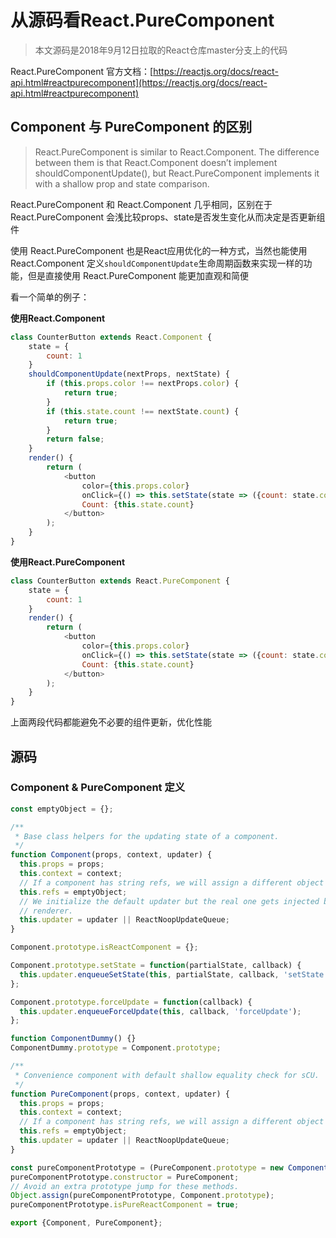 # 从源码看React.PureComponent

> 本文源码是2018年9月12日拉取的React仓库master分支上的代码

React.PureComponent 官方文档：[https://reactjs.org/docs/react-api.html#reactpurecomponent](https://reactjs.org/docs/react-api.html#reactpurecomponent)

## Component 与 PureComponent 的区别

> React.PureComponent is similar to React.Component. The difference between them is that React.Component doesn’t implement shouldComponentUpdate(), but React.PureComponent implements it with a shallow prop and state comparison.

React.PureComponent 和 React.Component 几乎相同，区别在于 React.PureComponent 会浅比较props、state是否发生变化从而决定是否更新组件

使用 React.PureComponent 也是React应用优化的一种方式，当然也能使用 React.Component 定义`shouldComponentUpdate`生命周期函数来实现一样的功能，但是直接使用 React.PureComponent 能更加直观和简便

看一个简单的例子：

**使用React.Component**

```JavaScript
class CounterButton extends React.Component {
    state = {
        count: 1
    }
    shouldComponentUpdate(nextProps, nextState) {
        if (this.props.color !== nextProps.color) {
            return true;
        }
        if (this.state.count !== nextState.count) {
            return true;
        }
        return false;
    }
    render() {
        return (
            <button
                color={this.props.color}
                onClick={() => this.setState(state => ({count: state.count + 1}))}>
                Count: {this.state.count}
            </button>
        );
    }
}
```

**使用React.PureComponent**

```JavaScript
class CounterButton extends React.PureComponent {
    state = {
        count: 1
    }
    render() {
        return (
            <button
                color={this.props.color}
                onClick={() => this.setState(state => ({count: state.count + 1}))}>
                Count: {this.state.count}
            </button>
        );
    }
}
```

上面两段代码都能避免不必要的组件更新，优化性能

## 源码

### Component & PureComponent 定义

```JavaScript
const emptyObject = {};

/**
 * Base class helpers for the updating state of a component.
 */
function Component(props, context, updater) {
  this.props = props;
  this.context = context;
  // If a component has string refs, we will assign a different object later.
  this.refs = emptyObject;
  // We initialize the default updater but the real one gets injected by the
  // renderer.
  this.updater = updater || ReactNoopUpdateQueue;
}

Component.prototype.isReactComponent = {};

Component.prototype.setState = function(partialState, callback) {
  this.updater.enqueueSetState(this, partialState, callback, 'setState');
};

Component.prototype.forceUpdate = function(callback) {
  this.updater.enqueueForceUpdate(this, callback, 'forceUpdate');
};

function ComponentDummy() {}
ComponentDummy.prototype = Component.prototype;

/**
 * Convenience component with default shallow equality check for sCU.
 */
function PureComponent(props, context, updater) {
  this.props = props;
  this.context = context;
  // If a component has string refs, we will assign a different object later.
  this.refs = emptyObject;
  this.updater = updater || ReactNoopUpdateQueue;
}

const pureComponentPrototype = (PureComponent.prototype = new ComponentDummy());
pureComponentPrototype.constructor = PureComponent;
// Avoid an extra prototype jump for these methods.
Object.assign(pureComponentPrototype, Component.prototype);
pureComponentPrototype.isPureReactComponent = true;

export {Component, PureComponent};
```
